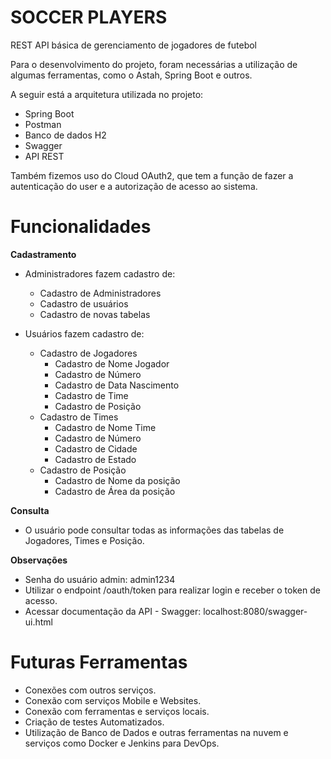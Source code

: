 # SOCCER PLAYERS
REST API básica de gerenciamento de jogadores de futebol

Para o desenvolvimento do projeto, foram necessárias a utilização de algumas ferramentas, como o Astah, Spring Boot e outros.

A seguir está a arquitetura utilizada no projeto:
* Spring Boot
* Postman
* Banco de dados H2
* Swagger
* API REST

Também fizemos uso do Cloud OAuth2, que tem a função de fazer a autenticação do user e a autorização de acesso ao sistema.

# Funcionalidades

**Cadastramento**

* Administradores fazem cadastro de:
  * Cadastro de Administradores
  * Cadastro de usuários
  * Cadastro de novas tabelas

* Usuários fazem cadastro de:
  * Cadastro de Jogadores
	* Cadastro de Nome Jogador
	* Cadastro de Número
	* Cadastro de Data Nascimento
	* Cadastro de Time
	* Cadastro de Posição
  * Cadastro de Times
	* Cadastro de Nome Time
	* Cadastro de Número
	* Cadastro de Cidade
	* Cadastro de Estado
  * Cadastro de Posição
	* Cadastro de Nome da posição
	* Cadastro de Área da posição

**Consulta**
* O usuário pode consultar todas as informações das tabelas de Jogadores, Times e Posição.

**Observações**
* Senha do usuário admin: admin1234
* Utilizar o endpoint /oauth/token para realizar login e receber o token de acesso.
* Acessar documentação da API - Swagger: localhost:8080/swagger-ui.html

# Futuras Ferramentas

   * Conexões com outros serviços.
   * Conexão com serviços Mobile e Websites.
   * Conexão com ferramentas e serviços locais. 
   * Criação de testes Automatizados.
   * Utilização de Banco de Dados e outras ferramentas na nuvem e serviços como Docker e Jenkins para DevOps.
